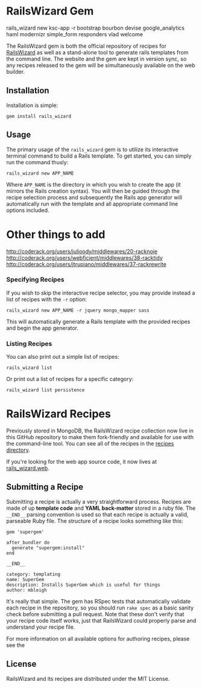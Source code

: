 # RailsWizard Gem 

rails_wizard new ksc-app -r bootstrap bourbon devise google_analytics haml modernizr simple_form responders vlad welcome

The RailsWizard gem is both the official repository of recipes for
[RailsWizard][1] as well as a stand-alone tool to generate rails
templates from the command line. The website and the gem are kept in
version sync, so any recipes released to the gem will be simultaneously
available on the web builder.

## Installation

Installation is simple:

    gem install rails_wizard

## Usage

The primary usage of the `rails_wizard` gem is to utilize its
interactive terminal command to build a Rails template. To get started,
you can simply run the command thusly:

    rails_wizard new APP_NAME

Where `APP_NAME` is the directory in which you wish to create the app
(it mirrors the Rails creation syntax). You will then be guided through
the recipe selection process and subsequently the Rails app generator
will automatically run with the template and all appropriate command
line options included.

# Other things to add
http://coderack.org/users/julioody/middlewares/20-racknoie
http://coderack.org/users/webficient/middlewares/38-racktidy
http://coderack.org/users/jtrupiano/middlewares/37-rackrewrite

### Specifying Recipes

If you wish to skip the interactive recipe selector, you may provide
instead a list of recipes with the `-r` option:

    rails_wizard new APP_NAME -r jquery mongo_mapper sass

This will automatically generate a Rails template with the provided
recipes and begin the app generator.

### Listing Recipes

You can also print out a simple list of recipes:

    rails_wizard list

Or print out a list of recipes for a specific category:

    rails_wizard list persistence

# RailsWizard Recipes

Previously stored in MongoDB, the RailsWizard recipe collection
now live in this GitHub repository to make them fork-friendly and
available for use with the command-line tool. You can see all of 
the recipes in the [recipes directory][2].

If you're looking for the web app source code, it now lives at
[rails_wizard.web][3].

## Submitting a Recipe

Submitting a recipe is actually a very straightforward process. Recipes
are made of up **template code** and **YAML back-matter** stored in a
ruby file. The `__END__` parsing convention is used so that each recipe
is actually a valid, parseable Ruby file. The structure of a recipe 
looks something like this:

    gem 'supergem'

    after_bundler do
      generate "supergem:install"
    end

    __END__

    category: templating
    name: SuperGem
    description: Installs SuperGem which is useful for things
    author: mbleigh

It's really that simple. The gem has RSpec tests that automatically
validate each recipe in the repository, so you should run `rake spec`
as a basic sanity check before submitting a pull request. Note that
these don't verify that your recipe code itself works, just that
RailsWizard could properly parse and understand your recipe file.

For more information on all available options for authoring recipes,
please see the 

## License

RailsWizard and its recipes are distributed under the MIT License.

[1]:http://railswizard.org/
[2]:https://github.com/intridea/rails_wizard/tree/master/recipes
[3]:https://github.com/intridea/rails_wizard.web

